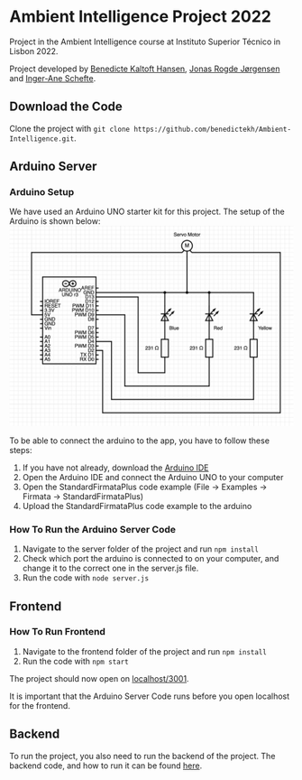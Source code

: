# Ambient Intelligence Project 2022
Project in the Ambient Intelligence course at Instituto Superior Técnico in Lisbon 2022.

Project developed by [Benedicte Kaltoft Hansen](https://github.com/benedictekh), [Jonas Rogde Jørgensen](https://github.com/jonasrj97) and [Inger-Ane Schefte](https://github.com/ingeraness).

## Download the Code
Clone the project with `git clone https://github.com/benedictekh/Ambient-Intelligence.git`.

## Arduino Server
### Arduino Setup
We have used an Arduino UNO starter kit for this project. The setup of the Arduino is shown below:
![Arduino setup](arduino.png)

To be able to connect the arduino to the app, you have to follow these steps:
1. If you have not already, download the [Arduino IDE](https://www.arduino.cc/en/software)
2. Open the Arduino IDE and connect the Arduino UNO to your computer
4. Open the StandardFirmataPlus code example (File -> Examples -> Firmata -> StandardFirmataPlus)
5. Upload the StandardFirmataPlus code example to the arduino

### How To Run the Arduino Server Code
1. Navigate to the server folder of the project and run `npm install`
2. Check which port the arduino is connected to on your computer, and change it to the correct one in the server.js file.
3. Run the code with `node server.js`

## Frontend
### How To Run Frontend
1. Navigate to the frontend folder of the project and run `npm install`
2. Run the code with `npm start`

The project should now open on [localhost/3001](http://localhost:3001/).

It is important that the Arduino Server Code runs before you open localhost for the frontend.

## Backend
To run the project, you also need to run the backend of the project. The backend code, and how to run it can be found [here](https://github.com/ingeraness/ambient-intelligence-backend).
